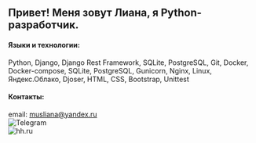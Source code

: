 ## Привет! Меня зовут Лиана, я Python-разработчик.

#### Языки и технологии: 
Python, Django, Django Rest Framework, SQLite, PostgreSQL, Git, Docker, Docker-compose, SQLite, PostgreSQL, Gunicorn, Nginx, Linux, Яндекс.Облако, Djoser, HTML, CSS, Bootstrap, Unittest

#### Контакты:
email: musliana@yandex.ru   
![Telegram](https://t.me/LianaVolkova)   
![hh.ru](https://kazan.hh.ru/applicant/resumes/view?resume=ba988824ff0b3f0dc30039ed1f6535414a634d)
